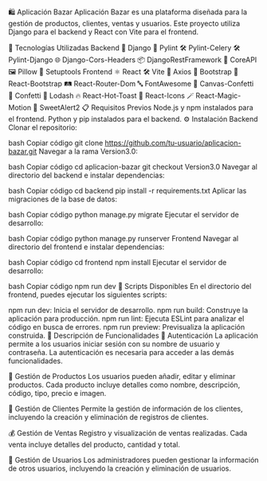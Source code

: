 🛍️ Aplicación Bazar
Aplicación Bazar es una plataforma diseñada para la gestión de productos, clientes, ventas y usuarios. Este proyecto utiliza Django para el backend y React con Vite para el frontend.

🚀 Tecnologías Utilizadas
Backend
🐍 Django
📏 Pylint
🛠️ Pylint-Celery
🛠️ Pylint-Django
🌐 Django-Cors-Headers
📦 DjangoRestFramework
📘 CoreAPI
🖼️ Pillow
🔧 Setuptools
Frontend
⚛️ React
🛠️ Vite
📡 Axios
💄 Bootstrap
💄 React-Bootstrap
🛤️ React-Router-Dom
🔤 FontAwesome
🎉 Canvas-Confetti
🎊 Confetti
🔄 Lodash
🔥 React-Hot-Toast
🔣 React-Icons
🪄 React-Magic-Motion
🍭 SweetAlert2
📋 Requisitos Previos
Node.js y npm instalados para el frontend.
Python y pip instalados para el backend.
⚙️ Instalación
Backend
Clonar el repositorio:

bash
Copiar código
git clone https://github.com/tu-usuario/aplicacion-bazar.git
Navegar a la rama Version3.0:

bash
Copiar código
cd aplicacion-bazar
git checkout Version3.0
Navegar al directorio del backend e instalar dependencias:

bash
Copiar código
cd backend
pip install -r requirements.txt
Aplicar las migraciones de la base de datos:

bash
Copiar código
python manage.py migrate
Ejecutar el servidor de desarrollo:

bash
Copiar código
python manage.py runserver
Frontend
Navegar al directorio del frontend e instalar dependencias:

bash
Copiar código
cd frontend
npm install
Ejecutar el servidor de desarrollo:

bash
Copiar código
npm run dev
📜 Scripts Disponibles
En el directorio del frontend, puedes ejecutar los siguientes scripts:

npm run dev: Inicia el servidor de desarrollo.
npm run build: Construye la aplicación para producción.
npm run lint: Ejecuta ESLint para analizar el código en busca de errores.
npm run preview: Previsualiza la aplicación construida.
📝 Descripción de Funcionalidades
🔐 Autenticación
La aplicación permite a los usuarios iniciar sesión con su nombre de usuario y contraseña. La autenticación es necesaria para acceder a las demás funcionalidades.

🛒 Gestión de Productos
Los usuarios pueden añadir, editar y eliminar productos. Cada producto incluye detalles como nombre, descripción, código, tipo, precio e imagen.

👥 Gestión de Clientes
Permite la gestión de información de los clientes, incluyendo la creación y eliminación de registros de clientes.

💰 Gestión de Ventas
Registro y visualización de ventas realizadas. Cada venta incluye detalles del producto, cantidad y total.

👤 Gestión de Usuarios
Los administradores pueden gestionar la información de otros usuarios, incluyendo la creación y eliminación de usuarios.
